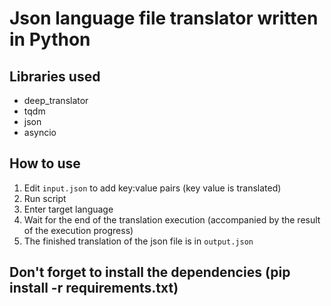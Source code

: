 # Json language file translator written in Python
## Libraries used
* deep_translator
* tqdm
* json
* asyncio

## How to use
1. Edit `input.json` to add key:value pairs (key value is translated)
2. Run script
3. Enter target language
4. Wait for the end of the translation execution (accompanied by the result of the execution progress)
5. The finished translation of the json file is in `output.json`
## Don't forget to install the dependencies (pip install -r requirements.txt)
